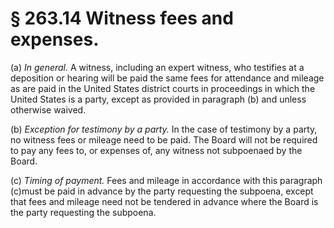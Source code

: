 # § 263.14   Witness fees and expenses.

(a) *In general.* A witness, including an expert witness, who testifies at a deposition or hearing will be paid the same fees for attendance and mileage as are paid in the United States district courts in proceedings in which the United States is a party, except as provided in paragraph (b) and unless otherwise waived.


(b) *Exception for testimony by a party.* In the case of testimony by a party, no witness fees or mileage need to be paid. The Board will not be required to pay any fees to, or expenses of, any witness not subpoenaed by the Board.


(c) *Timing of payment.* Fees and mileage in accordance with this paragraph (c)must be paid in advance by the party requesting the subpoena, except that fees and mileage need not be tendered in advance where the Board is the party requesting the subpoena.






